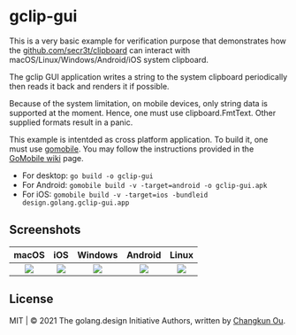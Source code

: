 # gclip-gui

This is a very basic example for verification purpose that demonstrates
how the [github.com/secr3t/clipboard](https://github.com/secr3t/clipboard)
can interact with macOS/Linux/Windows/Android/iOS system clipboard.

The gclip GUI application writes a string to the system clipboard
periodically then reads it back and renders it if possible.

Because of the system limitation, on mobile devices, only string data is
supported at the moment. Hence, one must use clipboard.FmtText. Other supplied
formats result in a panic.

This example is intentded as cross platform application. To build it, one
must use [gomobile](https://golang.org/x/mobile). You may follow the instructions
provided in the [GoMobile wiki](https://github.com/golang/go/wiki/Mobile) page.


- For desktop: `go build -o gclip-gui`
- For Android: `gomobile build -v -target=android -o gclip-gui.apk`
- For iOS:     `gomobile build -v -target=ios -bundleid design.golang.gclip-gui.app`

## Screenshots

| macOS | iOS | Windows | Android | Linux |
|:-----:|:---:|:-------:|:-------:|:-----:|
|![](../../tests/testdata/darwin.png)|![](../../tests/testdata/ios.png)|![](../../tests/testdata/windows.png)|![](../../tests/testdata/android.png)|![](../../tests/testdata/linux.png)|

## License

MIT | &copy; 2021 The golang.design Initiative Authors, written by [Changkun Ou](https://changkun.de).